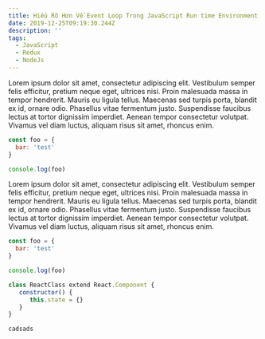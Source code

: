 ```yaml
---
title: Hiểu Rõ Hơn Về Event Loop Trong JavaScript Run time Environment
date: 2019-12-25T09:19:30.244Z
description: ''
tags:
  - JavaScript
  - Redux
  - NodeJs
---
```

Lorem ipsum dolor sit amet, consectetur adipiscing elit. Vestibulum semper felis efficitur, pretium neque eget, ultrices nisi. Proin malesuada massa in tempor hendrerit. Mauris eu ligula tellus. Maecenas sed turpis porta, blandit ex id, ornare odio. Phasellus vitae fermentum justo. Suspendisse faucibus lectus at tortor dignissim imperdiet. Aenean tempor consectetur volutpat. Vivamus vel diam luctus, aliquam risus sit amet, rhoncus enim.

```javascript
const foo = {
  bar: 'test'
}

console.log(foo)
```

Lorem ipsum dolor sit amet, consectetur adipiscing elit. Vestibulum semper felis efficitur, pretium neque eget, ultrices nisi. Proin malesuada massa in tempor hendrerit. Mauris eu ligula tellus. Maecenas sed turpis porta, blandit ex id, ornare odio. Phasellus vitae fermentum justo. Suspendisse faucibus lectus at tortor dignissim imperdiet. Aenean tempor consectetur volutpat. Vivamus vel diam luctus, aliquam risus sit amet, rhoncus enim.

```javascript
const foo = {
  bar: 'test'
}

console.log(foo)
```

```javascript
class ReactClass extend React.Component {
   constructor() {
      this.state = {}
   }
}
```

```
cadsads
```
